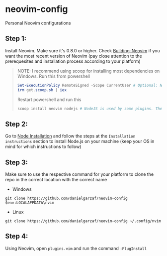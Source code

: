 # neovim-config
Personal Neovim configurations
## Step 1:
Install Neovim. Make sure it's 0.8.0 or higher.
Check [Building-Neovim](https://github.com/neovim/neovim/wiki/Building-Neovim) 
if you want the most recent version of Neovim (pay close attention to the 
prerequesites and installation process according to your platform)


>NOTE: I recommend using scoop for installing most dependencies on Windows. Run this from powershell
>```ps1
>Set-ExecutionPolicy RemoteSigned -Scope CurrentUser # Optional: Needed to run a remote script the first time
>irm get.scoop.sh | iex
>```
>Restart powershell and run this
>```ps1
>scoop install neovim nodejs # NodeJS is used by some plugins. There are more packages you're going to need for some plugins (WIP)
>```


## Step 2:
Go to [Node Installation](https://github.com/nodesource/distributions/blob/master/README.md#debinstall) 
and follow the steps at the `Installation instructions` section to install Node.js 
on your machine (keep your OS in mind for which instructions to follow)
## Step 3:
Make sure to use the respective command for your platform to clone the repo in the correct location with the correct name
- Windows
```
git clone https://github.com/danielgarzaf/neovim-config $env:LOCALAPPDATA\nvim
```
- Linux
```
git clone https://github.com/danielgarzaf/neovim-config ~/.config/nvim
```
## Step 4:
Using Neovim, open `plugins.vim` and run the command `:PlugInstall`
